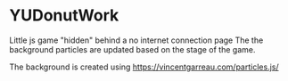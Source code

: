 # YUDonutWork
Little js game "hidden" behind a no internet connection page
The the background particles are updated based on the stage of the game. 

The background is created using https://vincentgarreau.com/particles.js/